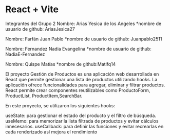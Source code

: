 # React + Vite

Integrantes del Grupo 2 Nombre: Arias Yesica de los Angeles *nombre de usuario de github: AriasJesica27

Nombre: Farfán Juan Pablo *nombre de usuario de github: Juanpablo2511

Nombre: Fernandez Nadia Evangelina *nombre de usuario de github: NadiaE-Fernandez

Nombre: Quispe Matías *nombre de github:Matifq14

El proyecto Gestión de Productos es una aplicación web desarrollada en React que permite gestionar una lista de productos utilizando hooks. La aplicación ofrece funcionalidades para agregar, eliminar y filtrar productos. React permite crear componentes reutilizables como ProductoForm, ProductList, ProductItem,SearchBar.

En este proyecto, se utilizaron los siguientes hooks:

useState: para gestionar el estado del producto y el filtro de búsqueda.
useMemo: para memorizar la lista filtrada de productos y evitar cálculos innecesarios.
useCallback: para definir las funciones  y evitar recrearlas en cada renderizado así mejora el rendimiento